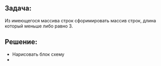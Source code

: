 ## Задача:
Из имеющегося массива строк сфоримировать массив строк,
длина который меньше либо равно 3.

## Решение:
* Нарисовать блок схему
* 